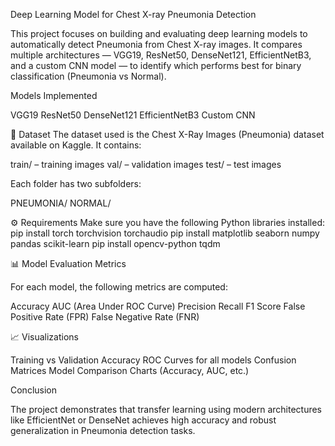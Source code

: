 Deep Learning Model for Chest X-ray Pneumonia Detection

This project focuses on building and evaluating deep learning models to automatically detect Pneumonia from Chest X-ray images.
It compares multiple architectures — VGG19, ResNet50, DenseNet121, EfficientNetB3, and a custom CNN model — to identify which performs best for binary classification (Pneumonia vs Normal).

Models Implemented

VGG19
ResNet50
DenseNet121
EfficientNetB3
Custom CNN

📂 Dataset
The dataset used is the Chest X-Ray Images (Pneumonia) dataset available on Kaggle.
It contains:

train/ – training images
val/ – validation images
test/ – test images

Each folder has two subfolders:

PNEUMONIA/
NORMAL/

⚙️ Requirements
Make sure you have the following Python libraries installed:
pip install torch torchvision torchaudio
pip install matplotlib seaborn numpy pandas scikit-learn
pip install opencv-python tqdm

📊 Model Evaluation Metrics

For each model, the following metrics are computed:

Accuracy
AUC (Area Under ROC Curve)
Precision
Recall
F1 Score
False Positive Rate (FPR)
False Negative Rate (FNR)

📈 Visualizations

Training vs Validation Accuracy
ROC Curves for all models
Confusion Matrices
Model Comparison Charts (Accuracy, AUC, etc.)

Conclusion

The project demonstrates that transfer learning using modern architectures like EfficientNet or DenseNet achieves high accuracy and robust generalization in Pneumonia detection tasks.
